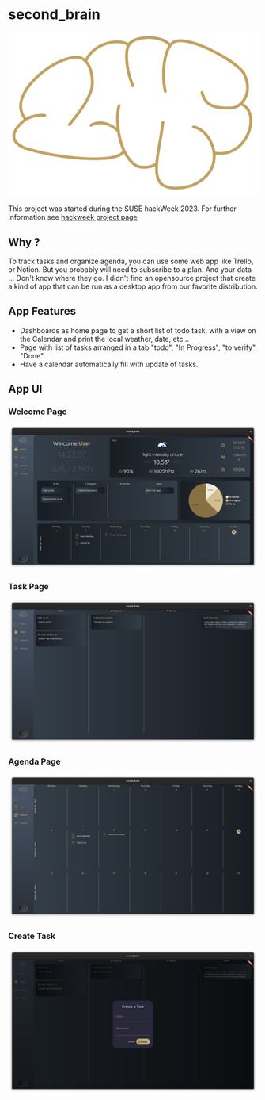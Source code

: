 # second_brain

![Logo](img/snd_brain_logo_color.png)

This project was started during the SUSE hackWeek 2023. For further information
see [hackweek project page](https://hackweek.opensuse.org/23/projects/create-a-trello-tool-desktop-software-to-track-daily-task-and-improve-personnal-productivity)

## Why ?

To track tasks and organize agenda, you can use some web app like Trello, or
Notion. But you probably will need to subscribe to a plan. And your data ...
Don't know where they go. I didn't find an opensource project that create a kind
of app that can be run as a desktop app from our favorite distribution.

## App Features

* Dashboards as home page to get a short list of todo task, with a view on the
  Calendar and print the local weather, date, etc...
* Page with list of tasks arranged in a tab "todo", "In Progress", "to verify",
  "Done".
* Have a calendar automatically fill with update of tasks.

## App UI

### Welcome Page

![welcome page](img/snd_brain_welcome_page.png)

### Task Page

![Task Page](img/snd_brain_tasks_page.png)

### Agenda Page

![Agenda Page](img/snd_brain_agenda_page.png)

### Create Task

![Agenda Page](img/snd_brain_create_task.png)
